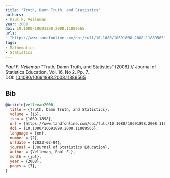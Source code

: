```yaml
---
title: "Truth, Damn Truth, and Statistics"
authors:
- Paul F. Velleman
year: 2008
doi: 10.1080/10691898.2008.11889565
urls:
- "https://www.tandfonline.com/doi/full/10.1080/10691898.2008.11889565"
tags:
- Mathematics
- Statistics
---
```


<i>Paul F. Velleman</i> <span title="">“Truth, Damn Truth, and Statistics”</span> (2008) // Journal of Statistics Education. Vol.&nbsp;16. No&nbsp;2. Pp.&nbsp;7. DOI:&nbsp;<a href='https://doi.org/10.1080/10691898.2008.11889565'>10.1080/10691898.2008.11889565</a>

## Bib

```bib
@Article{velleman2008,
  title = {Truth, Damn Truth, and Statistics},
  volume = {16},
  issn = {1069-1898},
  url = {https://www.tandfonline.com/doi/full/10.1080/10691898.2008.11889565},
  doi = {10.1080/10691898.2008.11889565},
  language = {en},
  number = {2},
  urldate = {2023-02-04},
  journal = {Journal of Statistics Education},
  author = {Velleman, Paul F.},
  month = {jul},
  year = {2008},
  pages = {7},
}
```
